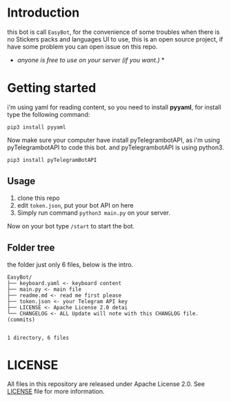 # Introduction

this bot is call `EasyBot`, for the convenience of some troubles when there is no Stickers packs and languages UI to use,
this is an open source project, if have some problem you can open issue on this repo.
* *anyone is free to use on your server (if you want.)* *

# Getting started

i'm using yaml for reading content, so you need to install **pyyaml**, for install type the following command:

```shell
pip3 install pyyaml
```

Now make sure your computer have install pyTelegrambotAPI, as i'm using pyTelegrambotAPI to code this bot.
and pyTelegrambotAPI is using python3.

```shell
pip3 install pyTelegramBotAPI
```


## Usage

1. clone this repo
2. edit `token.json`, put your bot API on here
2. Simply run command `python3 main.py` on your server.

Now on your bot type `/start` to start the bot.

## Folder tree

the folder just only 6 files, below is the intro.

```shell
EasyBot/
├── keyboard.yaml <- keyboard content
├── main.py <- main file
├── readme.md <- read me first please
├── token.json <- your Telegram API key
├── LICENSE <- Apache License 2.0 detai
└── CHANGELOG <- ALL Update will note with this CHANGLOG file. (commits)


1 directory, 6 files
```

# LICENSE

All files in this repository are released under Apache License 2.0. See [LICENSE](LICENSE) file for more information.